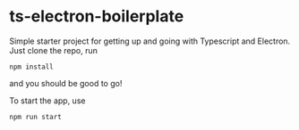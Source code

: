 # ts-electron-boilerplate

Simple starter project for getting up and going with Typescript and Electron. Just clone the repo, run

```shell
npm install
```

and you should be good to go!

To start the app, use

```shell
npm run start
```
